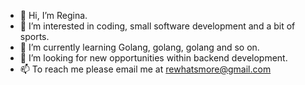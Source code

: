 - 👋 Hi, I’m Regina.
- 👀 I’m interested in coding, small software development and a bit of sports.
- 🌱 I’m currently learning Golang, golang, golang and so on.
- 💞️ I’m looking for new opportunities within backend development.
- 📫 To reach me please email me at rewhatsmore@gmail.com

<!---
rewhatsmore/rewhatsmore is a ✨ special ✨ repository because its `README.md` (this file) appears on your GitHub profile.
You can click the Preview link to take a look at your changes.
--->
